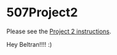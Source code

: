 # 507Project2

Please see the [Project 2 instructions](https://docs.google.com/document/d/1DBgjp7lV_TQkurwoYs3J7Pg0Va4WkAVpbaBEikH-Q1I/edit?usp=sharing).

Hey Beltran!!!! :)

